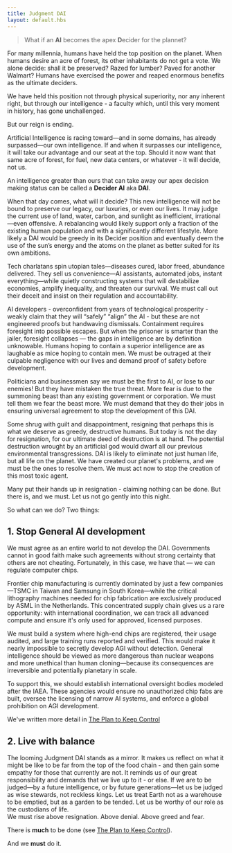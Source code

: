 ```yaml
---
title: Judgment DAI
layout: default.hbs
---
```


> What if an **AI** becomes the apex **D**ecider for the plannet?

For many millennia, humans have held the top position on the planet.  When humans desire an acre of forest, its other inhabitants do not get a vote.  We alone decide: shall it be preserved? Razed for lumber?  Paved for another Walmart?  Humans have exercised the power and reaped enormous benefits as the ultimate deciders.  

We have held this position not through physical superiority, nor any inherent right, but through our intelligence - a faculty which, until this very moment in history, has gone unchallenged.

But our reign is ending.  

Artificial Intelligence is racing toward—and in some domains, has already surpassed—our own intelligence.  If and when it surpasses our intelligence, it will take our advantage and our seat at the top.  Should it now want that same acre of forest, for fuel, new data centers, or whatever - it will decide, not us.

An intelligence greater than ours that can take away our apex decision making status can be called a **Decider AI** aka **DAI**.  

When that day comes, what will it decide?  This new intelligence will not be bound to preserve our legacy, our luxuries, or even our lives. It may judge the current use of land, water, carbon, and sunlight as inefficient, irrational—even offensive. A rebalancing would likely support only a fraction of the existing human population and with a significantly different lifestyle.  More likely a DAI would be greedy in its Decider position and eventually deem the use of the sun’s energy and the atoms on the planet as better suited for its own ambitions.  

Tech charlatans spin utopian tales—diseases cured, labor freed, abundance delivered.  They sell us convenience—AI assistants, automated jobs, instant everything—while quietly constructing systems that will destabilize economies, amplify inequality, and threaten our survival.  We must call out their deceit and insist on their regulation and accountability.

AI developers - overconfident from years of technological prosperity - weakly claim that they will “safely” “align” the AI - but these are not engineered proofs but handwaving dismissals.  Containment requires foresight into possible escapes. But when the prisoner is smarter than the jailer, foresight collapses — the gaps in intelligence are by definition unknowable.  Humans hoping to contain a superior intelligence are as laughable as mice hoping to contain men.  We must be outraged at their culpable negligence with our lives and demand proof of safety before development.

Politicians and businessmen say we must be the first to AI, or lose to our enemies!  But they have mistaken the true threat.  More fear is due to the summoning beast than any existing government or corporation.  We must tell them we fear the beast more.  We must demand that they do their jobs in ensuring universal agreement to stop the development of this DAI.

Some shrug with guilt and disappointment, resigning that perhaps this is what we deserve as greedy, destructive humans.  But today is not the day for resignation, for our ultimate deed of destruction is at hand.  The potential destruction wrought by an artificial god would dwarf all our previous environmental transgressions. DAI is likely to eliminate not just human life, but all life on the planet.  We have created our planet's problems, and we must be the ones to resolve them. We must act now to stop the creation of this most toxic agent.

Many put their hands up in resignation - claiming nothing can be done.  But there is, and we must.  Let us not go gently into this night.

So what can we do?  Two things:

## 1. Stop General AI development 

We must agree as an entire world to not develop the DAI. Governments cannot in good faith make such agreements without strong certainty that others are not cheating. Fortunately, in this case, we have that — we can regulate computer chips.

Frontier chip manufacturing is currently dominated by just a few companies—TSMC in Taiwan and Samsung in South Korea—while the critical lithography machines needed for chip fabrication are exclusively produced by ASML in the Netherlands. This concentrated supply chain gives us a rare opportunity: with international coordination, we can track all advanced compute and ensure it's only used for approved, licensed purposes.

We must build a system where high-end chips are registered, their usage audited, and large training runs reported and verified. This would make it nearly impossible to secretly develop AGI without detection. General intelligence should be viewed as more dangerous than nuclear weapons and more unethical than human cloning—because its consequences are irreversible and potentially planetary in scale.

To support this, we should establish international oversight bodies modeled after the IAEA. These agencies would ensure no unauthorized chip fabs are built, oversee the licensing of narrow AI systems, and enforce a global prohibition on AGI development.

We've written more detail in [The Plan to Keep Control](/plan)



## 2. Live with balance

The looming Judgment DAI stands as a mirror.  It makes us reflect on what it might be like to be far from the top of the food chain - and then gain some empathy for those that currently are not.  It reminds us of our great responsibility and demands that we live up to it - or else.
If we are to be judged—by a future intelligence, or by future generations—let us be judged as wise stewards, not reckless kings.
Let us treat Earth not as a warehouse to be emptied, but as a garden to be tended.
Let us be worthy of our role as the custodians of life.  
We must rise above resignation. Above denial. Above greed and fear.

There is **much** to be done (see [The Plan to Keep Control](/plan)).

And we **must** do it.
